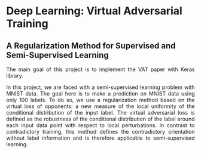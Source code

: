 # Deep Learning: Virtual Adversarial Training

## A Regularization Method for Supervised and Semi-Supervised Learning

<p align="justify">The main goal of this project is to implement the VAT paper with Keras library.</p>

<p align="justify">In this project, we are faced with a semi-supervised learning problem with MNIST data. The goal here is to make a prediction on MNIST data using only 100 labels. To do so, we use a regularization method based on the virtual loss of opponents: a new measure of the local uniformity of the conditional distribution of the input label. The virtual adversarial loss is defined as the robustness of the conditional distribution of the label around each input data point with respect to local perturbations. In contrast to contradictory training, this method defines the contradictory orientation without label information and is therefore applicable to semi-supervised learning.</p>
